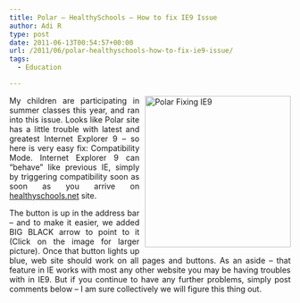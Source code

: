 ```yaml
---
title: Polar – HealthySchools – How to fix IE9 Issue
author: Adi R
type: post
date: 2011-06-13T00:54:57+00:00
url: /2011/06/polar-healthyschools-how-to-fix-ie9-issue/
tags:
  - Education

---
```

<p align="justify">
  <a href="http://www.adir1.com/2011/06/polar-healthyschools-how-to-fix-ie9-issue/" target="_blank"><img style="background-image: none; border-bottom: 0px; border-left: 0px; margin: 0px 0px 0px 10px; padding-left: 0px; padding-right: 0px; display: inline; float: right; border-top: 0px; border-right: 0px; padding-top: 0px" title="Polar Fixing IE9" border="0" alt="Polar Fixing IE9" align="right" src="https://i2.wp.com/www.adir1.com/uploads/2011/06/Polar-Fixing-IE91.png?resize=261%2C271" width="261" height="271" data-recalc-dims="1" /></a>My children are participating in summer classes this year, and ran into this issue. Looks like Polar site has a little trouble with latest and greatest Internet Explorer 9 – so here is very easy fix: Compatibility Mode. Internet Explorer 9 can “behave” like previous IE, simply by triggering compatibility soon as soon as you arrive on <a href="http://healthyschools.net/" target="_blank">healthyschools.net</a> site.
</p>

<p align="justify">
  The button is up in the address bar – and to make it easier, we added BIG BLACK arrow to point to it (Click on the image for larger picture). Once that button lights up blue, web site should work on all pages and buttons. As an aside – that feature in IE works with most any other website you may be having troubles with in IE9. But if you continue to have any further problems, simply post comments below – I am sure collectively we will figure this thing out.
</p>
